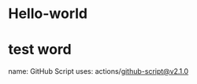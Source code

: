 # Hello-world
# test word

 
 
 
 
 
 
 
name: GitHub Script
                uses: actions/github-script@v2.1.0
            

